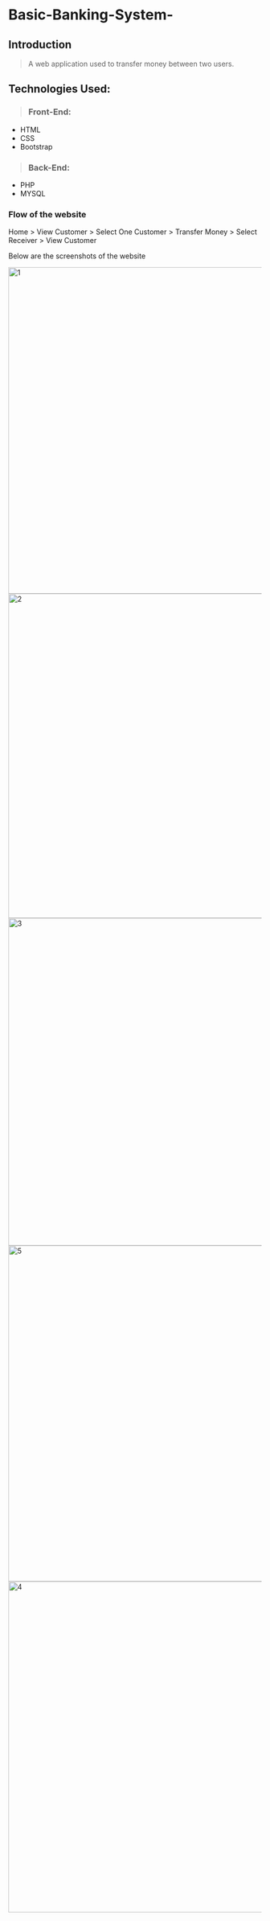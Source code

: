 # Basic-Banking-System-

## Introduction
>  
> A web application used to transfer money between two users.

## Technologies Used:
>  ### Front-End:
- HTML
- CSS
- Bootstrap
> ### Back-End:
-  PHP 
-  MYSQL

### Flow of the website
Home > View Customer > Select One Customer > Transfer Money > Select Receiver > View Customer

Below are the screenshots of the website

<img width="649" alt="1" src="https://user-images.githubusercontent.com/67001353/102710492-bc08e200-42d8-11eb-8709-631c7f12afc2.png">
<img width="645" alt="2" src="https://user-images.githubusercontent.com/67001353/102710493-bf03d280-42d8-11eb-96e0-85489c36fab0.png">


<img width="651" alt="3" src="https://user-images.githubusercontent.com/67001353/102710624-916b5900-42d9-11eb-8a88-169054aa948f.png">
<img width="668" alt="5" src="https://user-images.githubusercontent.com/67001353/102710627-96300d00-42d9-11eb-9021-94c177b0de18.png">
<img width="658" alt="4" src="https://user-images.githubusercontent.com/67001353/102710629-992afd80-42d9-11eb-9dce-f3186e282137.png">
